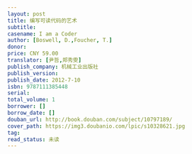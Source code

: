 ```yaml
---
layout: post
title: 编写可读代码的艺术
subtitle: 
casename: I am a Coder
author: [Boswell, D.,Foucher, T.]
donor: 
price: CNY 59.00
translator: [尹哲,郑秀雯]
publish_company: 机械工业出版社
publish_version: 
publish_date: 2012-7-10
isbn: 9787111385448
serial: 
total_volume: 1
borrower: []
borrow_date: []
douban_url: http://book.douban.com/subject/10797189/
cover_path: https://img3.doubanio.com/lpic/s10328621.jpg
tag: 
read_status: 未读
---
```

